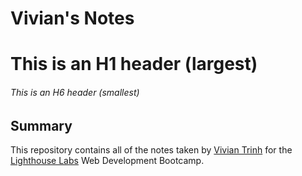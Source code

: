 # Vivian's Notes
# This is an H1 header (largest)
###### This is an H6 header (smallest)

## Summary

This repository contains all of the notes taken by [Vivian Trinh](https://github.com/Vptrinh) for the [Lighthouse Labs](https://www.lighthouselabs.ca/) Web Development Bootcamp.

